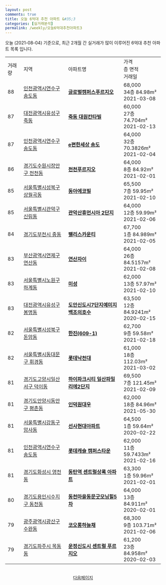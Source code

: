 ```yaml
---
layout: post
comments: true
title: 오늘 6억대 추천 아파트 &#35;3
categories: [실거래분석]
permalink: /weekly/오늘6억대추천아파트3
---
```


오늘 (2021-08-04) 기준으로, 최근 2개월 간 실거래가 많이 이루어진 6억대 추천 아파트 목록 입니다.

<table class="sortable">
  <tr>
    <td>거래량</td>
    <td>지역</td>
    <td>아파트명</td>
    <td>가격<br>층 면적<br>거래일</td>
  </tr>

  <tr class="item">
    <td>88</td>
    <td><a href="/apt/인천광역시연수구송도동">인천광역시연수구 송도동</a></td>
    <td style="font-weight: bold;"><a href="https://search.naver.com/search.naver?query=송도동 글로벌캠퍼스푸르지오">글로벌캠퍼스푸르지오</a></td>
    <td>68,000<br>34층  84.98m²<br>2021-03-08</td>
  </tr>

  <tr class="item">
    <td>87</td>
    <td><a href="/apt/대전광역시유성구죽동">대전광역시유성구 죽동</a></td>
    <td style="font-weight: bold;"><a href="https://search.naver.com/search.naver?query=죽동 죽동 대원칸타빌">죽동 대원칸타빌</a></td>
    <td>60,000<br>27층  74.704m²<br>2021-02-13</td>
  </tr>

  <tr class="item">
    <td>87</td>
    <td><a href="/apt/인천광역시연수구송도동">인천광역시연수구 송도동</a></td>
    <td style="font-weight: bold;"><a href="https://search.naver.com/search.naver?query=송도동 e편한세상 송도">e편한세상 송도</a></td>
    <td>64,000<br>32층  70.3826m²<br>2021-02-04</td>
  </tr>

  <tr class="item">
    <td>86</td>
    <td><a href="/apt/경기도수원시장안구천천동">경기도수원시장안구 천천동</a></td>
    <td style="font-weight: bold;"><a href="https://search.naver.com/search.naver?query=천천동 천천푸르지오">천천푸르지오</a></td>
    <td>64,000<br>8층  84.92m²<br>2021-02-01</td>
  </tr>

  <tr class="item">
    <td>85</td>
    <td><a href="/apt/서울특별시성북구상월곡동">서울특별시성북구 상월곡동</a></td>
    <td style="font-weight: bold;"><a href="https://search.naver.com/search.naver?query=상월곡동 동아에코빌">동아에코빌</a></td>
    <td>65,500<br>7층  59.95m²<br>2021-02-10</td>
  </tr>

  <tr class="item">
    <td>85</td>
    <td><a href="/apt/서울특별시관악구신림동">서울특별시관악구 신림동</a></td>
    <td style="font-weight: bold;"><a href="https://search.naver.com/search.naver?query=신림동 관악산휴먼시아 2단지">관악산휴먼시아 2단지</a></td>
    <td>64,000<br>12층  59.99m²<br>2021-02-06</td>
  </tr>

  <tr class="item">
    <td>84</td>
    <td><a href="/apt/경기도부천시중동">경기도부천시 중동</a></td>
    <td style="font-weight: bold;"><a href="https://search.naver.com/search.naver?query=중동 팰리스카운티">팰리스카운티</a></td>
    <td>67,700<br>1층  84.989m²<br>2021-02-05</td>
  </tr>

  <tr class="item">
    <td>83</td>
    <td><a href="/apt/부산광역시연제구연산동">부산광역시연제구 연산동</a></td>
    <td style="font-weight: bold;"><a href="https://search.naver.com/search.naver?query=연산동 연산자이">연산자이</a></td>
    <td>64,000<br>26층  84.5157m²<br>2021-02-08</td>
  </tr>

  <tr class="item">
    <td>83</td>
    <td><a href="/apt/서울특별시노원구하계동">서울특별시노원구 하계동</a></td>
    <td style="font-weight: bold;"><a href="https://search.naver.com/search.naver?query=하계동 미성">미성</a></td>
    <td>62,000<br>13층  57.97m²<br>2021-02-10</td>
  </tr>

  <tr class="item">
    <td>83</td>
    <td><a href="/apt/대전광역시유성구봉명동">대전광역시유성구 봉명동</a></td>
    <td style="font-weight: bold;"><a href="https://search.naver.com/search.naver?query=봉명동 도안신도시7단지예미지백조의호수">도안신도시7단지예미지백조의호수</a></td>
    <td>63,500<br>12층  84.9241m²<br>2020-02-15</td>
  </tr>

  <tr class="item">
    <td>82</td>
    <td><a href="/apt/서울특별시성북구돈암동">서울특별시성북구 돈암동</a></td>
    <td style="font-weight: bold;"><a href="https://search.naver.com/search.naver?query=돈암동 한진(609-1)">한진(609-1)</a></td>
    <td>62,700<br>9층  59.58m²<br>2021-02-18</td>
  </tr>

  <tr class="item">
    <td>82</td>
    <td><a href="/apt/서울특별시동대문구휘경동">서울특별시동대문구 휘경동</a></td>
    <td style="font-weight: bold;"><a href="https://search.naver.com/search.naver?query=휘경동 롯데낙천대">롯데낙천대</a></td>
    <td>61,000<br>18층  112.03m²<br>2021-03-02</td>
  </tr>

  <tr class="item">
    <td>81</td>
    <td><a href="/apt/경기도고양시일산서구덕이동">경기도고양시일산서구 덕이동</a></td>
    <td style="font-weight: bold;"><a href="https://search.naver.com/search.naver?query=덕이동 하이파크시티 일산파밀리에2단지">하이파크시티 일산파밀리에2단지</a></td>
    <td>69,500<br>7층  121.45m²<br>2021-02-09</td>
  </tr>

  <tr class="item">
    <td>81</td>
    <td><a href="/apt/경기도안양시동안구평촌동">경기도안양시동안구 평촌동</a></td>
    <td style="font-weight: bold;"><a href="https://search.naver.com/search.naver?query=평촌동 인덕원대우">인덕원대우</a></td>
    <td>62,000<br>18층  84.96m²<br>2021-05-30</td>
  </tr>

  <tr class="item">
    <td>81</td>
    <td><a href="/apt/서울특별시강동구암사동">서울특별시강동구 암사동</a></td>
    <td style="font-weight: bold;"><a href="https://search.naver.com/search.naver?query=암사동 선사현대아파트">선사현대아파트</a></td>
    <td>64,500<br>1층  59.64m²<br>2020-02-22</td>
  </tr>

  <tr class="item">
    <td>81</td>
    <td><a href="/apt/인천광역시연수구송도동">인천광역시연수구 송도동</a></td>
    <td style="font-weight: bold;"><a href="https://search.naver.com/search.naver?query=송도동 롯데캐슬 캠퍼스타운">롯데캐슬 캠퍼스타운</a></td>
    <td>62,000<br>11층  59.7433m²<br>2021-02-16</td>
  </tr>

  <tr class="item">
    <td>81</td>
    <td><a href="/apt/경기도화성시영천동">경기도화성시 영천동</a></td>
    <td style="font-weight: bold;"><a href="https://search.naver.com/search.naver?query=영천동 동탄역 센트럴상록 아파트">동탄역 센트럴상록 아파트</a></td>
    <td>63,300<br>1층  59.96m²<br>2021-02-01</td>
  </tr>

  <tr class="item">
    <td>80</td>
    <td><a href="/apt/경기도용인시수지구동천동">경기도용인시수지구 동천동</a></td>
    <td style="font-weight: bold;"><a href="https://search.naver.com/search.naver?query=동천동 동천마을동문굿모닝힐5차">동천마을동문굿모닝힐5차</a></td>
    <td>64,000<br>13층  84.911m²<br>2020-02-01</td>
  </tr>

  <tr class="item">
    <td>79</td>
    <td><a href="/apt/광주광역시광산구수완동">광주광역시광산구 수완동</a></td>
    <td style="font-weight: bold;"><a href="https://search.naver.com/search.naver?query=수완동 코오롱하늘채">코오롱하늘채</a></td>
    <td>68,300<br>9층  103.71m²<br>2021-02-06</td>
  </tr>

  <tr class="item">
    <td>79</td>
    <td><a href="/apt/경기도파주시목동동">경기도파주시 목동동</a></td>
    <td style="font-weight: bold;"><a href="https://search.naver.com/search.naver?query=목동동 운정신도시 센트럴 푸르지오">운정신도시 센트럴 푸르지오</a></td>
    <td>61,200<br>23층  84.958m²<br>2020-02-03</td>
  </tr>

</table>

<br>
<center><a href="/weekly/오늘6억대추천아파트4">다음페이지</a></center>
<br><br>
